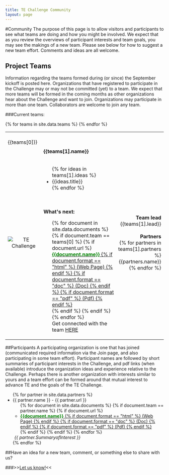 ```yaml
---
title: TE Challenge Community
layout: page
---
```

#Community
The purpose of this page is to allow visitors and participants to see what teams are doing and how you might be involved. We expect that as you review the overviews of participant interests and team goals, you may see the makings of a new team. Please see below for how to suggest a new team effort. Comments and ideas are all welcome. 

## Project Teams
Information regarding the teams formed during (or since) the September kickoff is posted here. Organizations that have registered to participate in the Challenge may or may not be committed (yet) to a team. We expect that more teams will be formed in the coming months as other organizations hear about the Challenge and want to join. Organizations may participate in more than one team. Collaborators are welcome to join any team.  
 
###Current teams:

<table id="teams" style="width:100%">
	{% for teams in site.data.teams %}
	<tr><td colspan="3"><br/>{{teams[0]}}</td></tr>
	<tr>
		<td class="team" style="width:25%;text-align:center;">
			<img class="logo" src="{{ site.baseurl }}/{{ teams[1].imageUrl }}" alt="TE Challenge">
		</td>
		<td class="desc,team" style="width:50%;padding:5px;vertical-align:top;">
			<b>{{teams[1].name}}</b>
			<br/><br/>
			<ul>
			{% for ideas in teams[1].ideas %}
				<li>{{ideas.title}}</li>
			{% endfor %}
			</ul>
			<br/><br/>
			<b>What's next:</b>
			<ul style="list-style-type: none;">
				{% for document in site.data.documents %}
					{% if document.team == teams[0] %}
						{% if document.url %}
						<li>
							<a href="{{document.url}}"><span style="font-weight:bold;color:green;">{{document.name}}</span>
							{% if document.format == "html" %} (Web Page) {% endif %}
							{% if document.format == "doc" %} (Doc) {% endif %}
							{% if document.format == "pdf" %} (Pdf) {% endif %}
							</a>
						</li>
						{% endif %}
					{% endif %}
				{% endfor %}
				<li>Get connected with the team <a href="{{teams[1].url}}">HERE</a></li>
			</ul>
		</td> 
		<td class="team" style="width:25%;text-align:right;">
			<b>Team lead</b>
			<br/>
			{{teams[1].lead}}
			<br/><br/>
			<b>Partners</b>
			<br/>
			{% for partners in teams[1].partners %}
				{{partners.name}}<br/>
			{% endfor %}
			<br/>
		</td>
	</tr>
	{% endfor %}
</table>

##Participants
A participating organization is one that has joined (communicated required information via the Join page, and also participating in some team effort). Participant names are followed by short summaries of participant interests in the Challenge, and pdf links (when available) introduce the organization ideas and experience relative to the Challenge. Perhaps there is another organization with interests similar to yours and a team effort can be formed around that mutual interest to advance TE and the goals of the TE Challenge. 

<ul>
	{% for partner in site.data.partners %}
    <li> {{ partner.name }} - {{ partner.url }}
		<ul>
		{% for document in site.data.documents %}
			{% if document.team == partner.name %}
				{% if document.url %}
				<li>
					<a href="{{document.url}}"><span style="font-weight:bold;color:green;">{{document.name}}</span>
					{% if document.format == "html" %} (Web Page) {% endif %}
					{% if document.format == "doc" %} (Doc) {% endif %}
					{% if document.format == "pdf" %} (Pdf) {% endif %}
					</a>
				</li>
				{% endif %}
			{% endif %}
		{% endfor %}
		</ul>
		<em style="padding:5px;">{{ partner.SummaryofInterest }}</em>
	</li>
	{% endfor %}
</ul>

##Have an idea for a new team, comment, or something else to share with us?

###>><a href="mailto:TEChallenge-info@nist.gov ?subject=TEChallenge--Ideas and comments &body=Hi,%0A%0A(Please send us your ideas and comments and new team suggestions. If you want to join an existing team, then click on the info for that team to get connected, and also go to the Join page to register for the Challenge.) %0A%0AThanks,%0AYour name%0AYour phone%0AYour organization" >Let us know!</a><<
